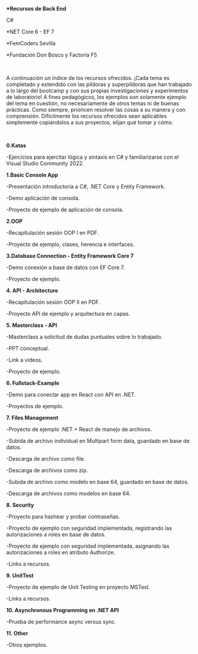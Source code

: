 <p><b>*Recursos de Back End</b></p>
<p>C#</p>
<p>*NET Core 6 - EF 7</p>
<p>*FemCoders Sevilla</p>
<p>*Fundación Don Bosco y Factoría F5</p>

</br>
<p>A continuación un índice de los recursos ofrecidos. ¡Cada tema es completado y extendido con las píldoras y superpíldoras que han trabajado a lo largo del bootcamp y con sus propias investigaciones y experimentos de laboratorio! A fines pedagógicos, los ejemplos son solamente ejemplo del tema en cuestión, no necesariamente de otros temas ni de buenas prácticas. Como siempre, prioricen resolver las cosas a su manera y con comprensión. Difícilmente los recursos ofrecidos sean aplicables simplemente copiándolos a sus proyectos, elijan qué tomar y cómo.</p>
</br>

<p><b>0.Katas</b></p>
<p>-Ejercicios para ejercitar lógica y sintaxis en C# y familiarizarse con el Visual Studio Community 2022.</p>
<p><b>1.Basic Console App</b></p>
<p>-Presentación introductoria a C#, .NET Core y Entity Framework.</p>
<p>-Demo aplicación de consola.</p>
<p>-Proyecto de ejemplo de aplicación de consola.</p>
<p><b>2.OOP</b></p>
<p>-Recapitulación sesión OOP I en PDF.</p>
<p>-Proyecto de ejemplo, clases, herencia e interfaces.</p>
<p><b>3.Database Connection - Entity Framework Core 7</b></p>
<p>-Demo conexión a base de datos con EF Core 7.</p>
<p>-Proyecto de ejemplo.</p>
<p><b>4. API - Architecture</b></p>
<p>-Recapitulación sesión OOP II en PDF.</p>
<p>-Proyecto API de ejemplo y arquitectura en capas.</p>
<p><b>5. Masterclass - API</b></p>
<p>-Masterclass a solicitud de dudas puntuales sobre lo trabajado.</p>
<p>-PPT conceptual.</p>
<p>-Link a videos.</p>
<p>-Proyecto de ejemplo.</p>
<p><b>6. Fullstack-Example</b></p>
<p>-Demo para conectar app en React con API en .NET.</p>
<p>-Proyectos de ejemplo.</p>
<p><b>7. Files Management</b></p>
<p>-Proyecto de ejemplo .NET + React de manejo de archivos.</p>
<p>-Subida de archivo individual en Multipart form data, guardado en base de datos.</p>
<p>-Descarga de archivo como file.</p>
<p>-Descarga de archivos como zip.</p>
<p>-Subida de archivo como modelo en base 64, guardado en base de datos.</p>
<p>-Descarga de archivos como modelos en base 64.</p>
<p><b>8. Security</b></p>
<p>-Proyecto para hashear y probar contraseñas.</p>
<p>-Proyecto de ejemplo con seguridad implementada, registrando las autorizaciones a roles en base de datos.</p>
<p>-Proyecto de ejemplo con seguridad implementada, asignando las autorizaciones a roles en atributo Authorize.</p>
<p>-Links a recursos.</p>
<p><b>9. UnitTest</b></p>
<p>-Proyecto de ejemplo de Unit Testing en proyecto MSTest.
<p>-Links a recursos.</p>
<p><b>10. Asynchronous Programming en .NET API</b></p>
<p>-Prueba de performance async versus sync.</p>
<p><b>11. Other</b></p>
<p>-Otros ejemplos.</p>